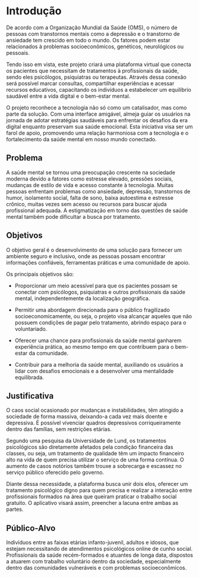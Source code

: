 # Introdução

De acordo com a Organização Mundial da Saúde (OMS), o número de pessoas com transtornos mentais como a depressão e o transtorno de ansiedade tem crescido em todo o mundo. Os fatores podem estar relacionados à problemas socioeconômicos, genéticos, neurológicos ou pessoais.

Tendo isso em vista, este projeto criará uma plataforma virtual que conecta os pacientes que necessitam de tratamentos à profissionais da saúde, sendo eles psicólogos, psiquiatras ou terapeutas. Através dessa conexão será possível marcar consultas, compartilhar experiências e acessar recursos educativos, capacitando os indivíduos a estabelecer um equilíbrio saudável entre a vida digital e o bem-estar mental.

O projeto reconhece a tecnologia não só como um catalisador, mas como parte da solução. Com uma interface amigável, almeja guiar os usuários na jornada de adotar estratégias saudáveis para enfrentar os desafios da era digital enquanto preservam sua saúde emocional. Esta iniciativa visa ser um farol de apoio, promovendo uma relação harmoniosa com a tecnologia e o fortalecimento da saúde mental em nosso mundo conectado.


## Problema

A saúde mental se tornou uma preocupação crescente na sociedade moderna devido a fatores como estresse elevado, pressões sociais, mudanças de estilo de vida e acesso constante à tecnologia. Muitas pessoas enfrentam problemas como ansiedade, depressão, transtornos de humor, isolamento social, falta de sono, baixa autoestima e estresse crônico, muitas vezes sem acesso ou recursos para buscar ajuda profissional adequada. A estigmatização em torno das questões de saúde mental também pode dificultar a busca por tratamento.

## Objetivos

O objetivo geral é o desenvolvimento de uma solução para fornecer um ambiente seguro e inclusivo, onde as pessoas possam encontrar informações confiáveis, ferramentas práticas e uma comunidade de apoio.

Os principais objetivos são:

- Proporcionar um meio acessível para que os pacientes possam se conectar com psicólogos, psiquiatras e outros profissionais da saúde mental, independentemente da localização geográfica.

- Permitir uma abordagem direcionada para o público fragilizado socioeconomicamente, ou seja, o projeto visa alcançar aqueles que não possuem condições de pagar pelo tratamento, abrindo espaço para o voluntariado.

- Oferecer uma chance para profissionais da saúde mental ganharem experiência prática, ao mesmo tempo em que contribuem para o bem-estar da comunidade.

- Contribuir para a melhoria da saúde mental, auxiliando os usuários a lidar com desafios emocionais e a desenvolver uma mentalidade equilibrada.


## Justificativa

O caos social ocasionado por mudanças e instabilidades, têm atingido a sociedade de forma massiva, deixando-a cada vez mais doente e depressiva. É possível vivenciar quadros depressivos corriqueiramente dentro das famílias, sem restrições etárias.

Segundo uma pesquisa da Universidade de Lund, os tratamentos psicológicos são diretamente afetados pela condição financeira das classes, ou seja, um tratamento de qualidade têm um impacto financeiro alto na vida de quem precisa utilizar o serviço de uma forma contínua. O aumento de casos notórios também trouxe a sobrecarga e escassez no serviço público oferecido pelo governo.

Diante dessa necessidade, a plataforma busca unir dois elos, oferecer um tratamento psicológico digno para quem precisa e realizar a interação entre profissionais formados na área que queiram praticar o trabalho social gratuito. O aplicativo visará assim, preencher a lacuna entre ambas as partes. 


## Público-Alvo

Indivíduos entre as faixas etárias infanto-juvenil, adultos e idosos, que estejam necessitando de atendimentos psicológicos online de cunho social. Profissionais da saúde recém-formados e atuantes de longa data, dispostos a atuarem com trabalho voluntário dentro da sociedade, especialmente dentro das comunidades vulneráveis e com problemas socioeconômicos. 
